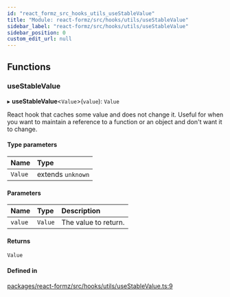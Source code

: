 ```yaml
---
id: "react_formz_src_hooks_utils_useStableValue"
title: "Module: react-formz/src/hooks/utils/useStableValue"
sidebar_label: "react-formz/src/hooks/utils/useStableValue"
sidebar_position: 0
custom_edit_url: null
---
```


## Functions

### useStableValue

▸ **useStableValue**<`Value`\>(`value`): `Value`

React hook that caches some value and does not change it. Useful for when
you want to maintain a reference to a function or an object and don't want
it to change.

#### Type parameters

| Name | Type |
| :------ | :------ |
| `Value` | extends `unknown` |

#### Parameters

| Name | Type | Description |
| :------ | :------ | :------ |
| `value` | `Value` | The value to return. |

#### Returns

`Value`

#### Defined in

[packages/react-formz/src/hooks/utils/useStableValue.ts:9](https://github.com/ZerryStack/react-formz/blob/main/packages/react-formz/src/hooks/utils/useStableValue.ts#L9)
